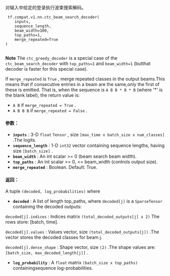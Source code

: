 对输入中给定的登录执行波束搜索解码。

```
 tf.compat.v1.nn.ctc_beam_search_decoder(
    inputs,
    sequence_length,
    beam_width=100,
    top_paths=1,
    merge_repeated=True
)
 
```

**Note**  The  `ctc_greedy_decoder`  is a special case of the `ctc_beam_search_decoder`  with  `top_paths=1`  and  `beam_width=1`  (butthat decoder is faster for this special case).

If  `merge_repeated`  is  `True` , merge repeated classes in the output beams.This means that if consecutive entries in a beam are the same,only the first of these is emitted.  That is, when the sequence is `A B B * B * B`  (where '*' is the blank label), the return value is:

-  `A B`  if  `merge_repeated = True` .
-  `A B B B`  if  `merge_repeated = False` .


#### 参数：
- **`inputs`** : 3-D  `float`   `Tensor` , size  `[max_time x batch_size x num_classes]` .The logits.
- **`sequence_length`** : 1-D  `int32`  vector containing sequence lengths, having size `[batch_size]` .
- **`beam_width`** : An int scalar >= 0 (beam search beam width).
- **`top_paths`** : An int scalar >= 0, <= beam_width (controls output size).
- **`merge_repeated`** : Boolean.  Default: True.


#### 返回：
A tuple  `(decoded, log_probabilities)`  where

- **`decoded`** : A list of length top_paths, where  `decoded[j]` is a  `SparseTensor`  containing the decoded outputs:

 `decoded[j].indices` : Indices matrix  `(total_decoded_outputs[j] x 2)` The rows store: [batch, time].

 `decoded[j].values` : Values vector, size  `(total_decoded_outputs[j])` .The vector stores the decoded classes for beam j.

 `decoded[j].dense_shape` : Shape vector, size  `(2)` .The shape values are:  `[batch_size, max_decoded_length[j]]` .


- **`log_probability`** : A  `float`  matrix  `(batch_size x top_paths)`  containingsequence log-probabilities.


